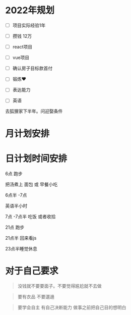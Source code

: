 # 2022年规划



- [ ] 项目实际经验1年

- [ ] 攒钱 12万

- [ ] react项目

- [ ] vue项目

- [ ] 确认房子目标款首付

- [ ] 锻炼❤️

- [ ] 表达能力

- [ ] 英语

  

去狐狸家下半年。问迎娶条件

# 月计划安排



# 日计划时间安排

6点 跑步

把汤煮上   面包 或 早餐小吃

6点半 -7点

英语半小时



7点 -7点半 吃饭 或者收拾







21点 跑步

21点半 回来看js

23点半睡觉休息

# 对于自己要求



> 没钱就不要要面子。不要觉得尴尬就不去做



> 要有衣品 不要邋遢



> 要学会自主 有自己决断能力 做事之前把自己目的想明白

